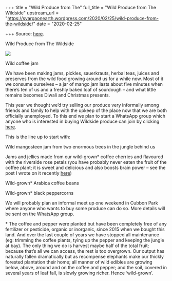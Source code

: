 +++
title = "Wild Produce from The"
full_title = "Wild Produce from The Wildside"
upstream_url = "https://svargaonearth.wordpress.com/2020/02/25/wild-produce-from-the-wildside/"
date = "2020-02-25"

+++
Source: [here](https://svargaonearth.wordpress.com/2020/02/25/wild-produce-from-the-wildside/).

Wild Produce from The Wildside

![](https://svargaonearth.files.wordpress.com/2020/02/img-20200225-wa00071906875739.jpg)

Wild coffee jam

We have been making jams, pickles, sauerkrauts, herbal teas, juices and preserves from the wild food growing around us for a while now. Most of it we consume ourselves – a jar of mango jam lasts about five minutes when there’s ten of us and a freshly baked loaf of sourdough – and what little remains becomes Diwali and Christmas presents.

This year we thought we’d try selling our produce very informally among friends and family to help with the upkeep of the place now that we are both officially unemployed. To this end we plan to start a WhatsApp group which anyone who is interested in buying Wildside produce can join by clicking [here](https://chat.whatsapp.com/EqwVmDAb6WH3EDWuWwOQe0).

This is the line up to start with:

Wild mangosteen jam from two enormous trees in the jungle behind us

Jams and jellies made from our wild-grown\* coffee cherries and flavoured with the riverside rose petals (you have probably never eaten the fruit of the coffee plant; it is sweet and delicious and also boosts brain power – see the post I wrote on it recently [here](https://svargaonearth.wordpress.com/2020/01/30/cherry-picking-2/))

Wild-grown\* Arabica coffee beans

Wild-grown\* black peppercorns

We will probably plan an informal meet up one weekend in Cubbon Park where anyone who wants to buy some produce can do so. More details will be sent on the WhatsApp group.

\* The coffee and pepper were planted but have been completely free of any fertilizer or pesticide, organic or inorganic, since 2015 when we bought this land. And over the last couple of years we have stopped all maintenance (eg: trimming the coffee plants, tying up the pepper and keeping the jungle at bay). The only thing we do is harvest maybe half of the total fruit; because that’s all we can access, the rest is too overgrown. Our output has naturally fallen dramatically but as recompense elephants make our thickly forested plantation their home; all manner of wild edibles are growing below, above, around and on the coffee and pepper; and the soil, covered in several years of leaf fall, is slowly growing richer. Hence ‘wild-grown’.
